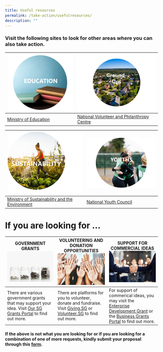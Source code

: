 ```yaml
---
title: Useful resources
permalink: /take-action/usefulresources/
description: ""
---
```

### Visit the following sites to look for other areas where you can also take action. 

| ![](/images/education%20v1.png) | ![](/images/ground%20ps.png)|
| --------| -------- |
|  [Ministry of Education](https://moe.gov.sg)  |[National Volunteer and Philanthropy Centre](https://cityofgood.sg) |


| ![](/images/picture13.png) | ![](/images/picture11.png)|
| --------| -------- |
|  [Ministry of Sustainability and the Environment](https://mse.gov.sg)  |[National Youth Council](https://nyc.gov.sg) |


# If you are looking for ... 



| GOVERNMENT GRANTS ![](/images/picture8.jpg) | VOLUNTEERING AND DONATION OPPORTUNITIES ![](/images/picture9.jpg) | SUPPORT FOR COMMERCIAL IDEAS ![](/images/picture10.jpg)|
| -------- | -------- | -------- |
| There are various government grants that may support your idea. Visit [Our SG Grants Portal](https://oursggrants.gov.sg) to find out more.  | There are platforms for you to volunteer, donate and fundraise. Visit [Giving.SG](https://www.giving.sg) or [Volunteer.SG](https://www.volunteer.gov.sg/) to find out more. | For support of commerical ideas, you may visit the [Enterprise Development Grant](https://www.enterprisesg.gov.sg/financial-support/enterprise-development-grant) or the [Business Grants Portal](https://www.businessgrants.gov.sg/) to find out more.

#### If the above is not what you are looking for or if you are looking for a combination of one of more requests, kindly submit your proposal through this [form](https://go.gov.sg/takeactiontoday).